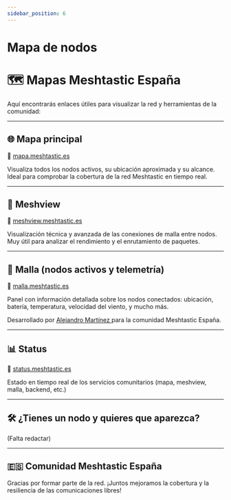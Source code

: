 ```yaml
---
sidebar_position: 6
---
```


# Mapa de nodos


# 🗺️ Mapas Meshtastic España

Aquí encontrarás enlaces útiles para visualizar la red y herramientas de la comunidad:

---

## 🌐 Mapa principal

🔗 [mapa.meshtastic.es](https://mapa.meshtastic.es)

Visualiza todos los nodos activos, su ubicación aproximada y su alcance. Ideal para comprobar la cobertura de la red Meshtastic en tiempo real.

---

## 🧠 Meshview

🔗 [meshview.meshtastic.es](https://meshview.meshtastic.es)

Visualización técnica y avanzada de las conexiones de malla entre nodos. Muy útil para analizar el rendimiento y el enrutamiento de paquetes.

---

## 📡 Malla (nodos activos y telemetría)

🔗 [malla.meshtastic.es](https://malla.meshtastic.es)

Panel con información detallada sobre los nodos conectados: ubicación, batería, temperatura, velocidad del viento, y mucho más.

Desarrollado por [Alejandro Martínez
](https://github.com/zenitraM) para la comunidad Meshtastic España.

---

## 📊 Status

🔗 [status.meshtastic.es](https://status.meshtastic.es)

Estado en tiempo real de los servicios comunitarios (mapa, meshview, malla, backend, etc.)


---

## 🛠️ ¿Tienes un nodo y quieres que aparezca?

(Falta redactar)



---

## 🇪🇸 Comunidad Meshtastic España

Gracias por formar parte de la red. ¡Juntos mejoramos la cobertura y la resiliencia de las comunicaciones libres!
